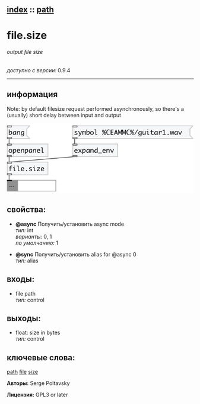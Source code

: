 [index](index.html) :: [path](category_path.html)
---

# file.size

###### output file size

*доступно с версии:* 0.9.4

---


## информация
Note: by default filesize request performed asynchronously, so there&#39;s a (usually) short delay between input and output


[![example](../examples/img/file.size.jpg)](../examples/pd/file.size.pd)







## свойства:

* **@async** 
Получить/установить async mode<br>
_тип:_ int<br>
_варианты:_ 0, 1<br>
_по умолчанию:_ 1<br>

* **@sync** 
Получить/установить alias for @async 0<br>
_тип:_ alias<br>



## входы:

* file path<br>
_тип:_ control



## выходы:

* float: size in bytes<br>
_тип:_ control



## ключевые слова:

[path](keywords/path.html)
[file](keywords/file.html)
[size](keywords/size.html)






**Авторы:** Serge Poltavsky




**Лицензия:** GPL3 or later






